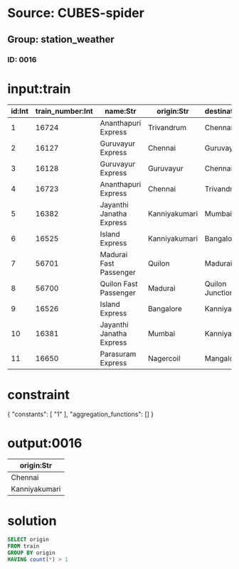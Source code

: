 # Source: CUBES-spider
## Group: station_weather
### ID: 0016

# input:train

| id:Int | train_number:Int | name:Str | origin:Str | destination:Str | time:Str | interval:Str |
|---|---|---|---|---|---|---|
| 1 | 16724 | Ananthapuri Express | Trivandrum | Chennai | 17:15 | Daily |
| 2 | 16127 | Guruvayur Express | Chennai | Guruvayur | 22:10 | Daily |
| 3 | 16128 | Guruvayur Express | Guruvayur | Chennai | 4:49 | Daily |
| 4 | 16723 | Ananthapuri Express | Chennai | Trivandrum | 11:35 | Daily |
| 5 | 16382 | Jayanthi Janatha Express | Kanniyakumari | Mumbai | 06:30 | Daily |
| 6 | 16525 | Island Express | Kanniyakumari | Bangalore | 11:15 | Daily |
| 7 | 56701 | Madurai Fast Passenger | Quilon | Madurai | 21:49 | Daily |
| 8 | 56700 | Quilon Fast Passenger | Madurai | Quilon Junction | 04:55 | Daily |
| 9 | 16526 | Island Express | Bangalore | Kanniyakumari | 16:59 | Daily |
| 10 | 16381 | Jayanthi Janatha Express | Mumbai | Kanniyakumari | 10:38 | Daily |
| 11 | 16650 | Parasuram Express | Nagercoil | Mangalore | 04:20 | Daily |

# constraint

{
  "constants": [
    "1"
  ],
  "aggregation_functions": []
}

# output:0016

| origin:Str |
|---|
| Chennai |
| Kanniyakumari |

# solution

```sql
SELECT origin
FROM train
GROUP BY origin
HAVING count(*) > 1
```
